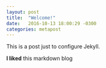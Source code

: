 ```yaml
---
layout: post
title:  "Welcome!"
date:   2016-10-13 18:00:29 -0300
categories: metapost
---
```


This is a post just to configure Jekyll.

**I liked** this markdown blog
